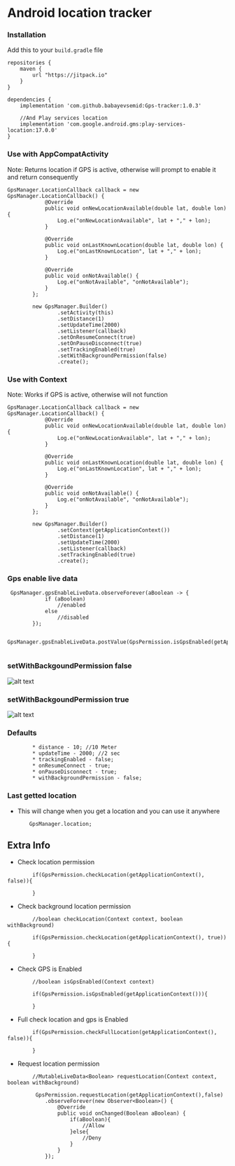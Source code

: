 # Android location tracker

### Installation

Add this to your ```build.gradle``` file

```
repositories {
    maven {
        url "https://jitpack.io"
    }
}

dependencies {
    implementation 'com.github.babayevsemid:Gps-tracker:1.0.3'
    
    //And Play services location
    implementation 'com.google.android.gms:play-services-location:17.0.0'
}
```

### Use with AppCompatActivity

Note: Returns location if GPS is active, otherwise will prompt to enable it and return consequently

```
GpsManager.LocationCallback callback = new GpsManager.LocationCallback() {
            @Override
            public void onNewLocationAvailable(double lat, double lon) {
                Log.e("onNewLocationAvailable", lat + "," + lon);
            }

            @Override
            public void onLastKnownLocation(double lat, double lon) {
                Log.e("onLastKnownLocation", lat + "," + lon);
            }

            @Override
            public void onNotAvailable() {
                Log.e("onNotAvailable", "onNotAvailable");
            }
        };

        new GpsManager.Builder()
                .setActivity(this)
                .setDistance(1)
                .setUpdateTime(2000)
                .setListener(callback)
                .setOnResumeConnect(true)
                .setOnPauseDisconnect(true)
                .setTrackingEnabled(true)
                .setWithBackgroundPermission(false)
                .create();
```

### Use with Context

Note: Works if GPS is active, otherwise will not function

```
GpsManager.LocationCallback callback = new GpsManager.LocationCallback() {
            @Override
            public void onNewLocationAvailable(double lat, double lon) {
                Log.e("onNewLocationAvailable", lat + "," + lon);
            }

            @Override
            public void onLastKnownLocation(double lat, double lon) {
                Log.e("onLastKnownLocation", lat + "," + lon);
            }

            @Override
            public void onNotAvailable() {
                Log.e("onNotAvailable", "onNotAvailable");
            }
        };

        new GpsManager.Builder()
                .setContext(getApplicationContext())
                .setDistance(1)
                .setUpdateTime(2000) 
                .setListener(callback) 
                .setTrackingEnabled(true)
                .create();
```


### Gps enable live data

```
 GpsManager.gpsEnableLiveData.observeForever(aBoolean -> {
            if (aBoolean)
                //enabled
            else
                //disabled
        });
        
 GpsManager.gpsEnableLiveData.postValue(GpsPermission.isGpsEnabled(getApplicationContext()));
        
```

### setWithBackgoundPermission false

![alt text](screenshots/simple.gif?raw=true)
 
### setWithBackgoundPermission true

![alt text](screenshots/all_time.gif?raw=true)


### Defaults
```
        * distance - 10; //10 Meter
        * updateTime - 2000; //2 sec
        * trackingEnabled - false;
        * onResumeConnect - true;
        * onPauseDisconnect - true;
        * withBackgroundPermission - false;
```

### Last getted location

* This will change when you get a location and you can use it anywhere
       
```
       GpsManager.location;
```
 
 
## Extra Info

* Check location permission
```
        if(GpsPermission.checkLocation(getApplicationContext(), false)){
            
        }
```
            
* Check background location permission
```
        //boolean checkLocation(Context context, boolean withBackground)

        if(GpsPermission.checkLocation(getApplicationContext(), true)){
            
        }
```
            
* Check GPS is Enabled
```
        //boolean isGpsEnabled(Context context)
            
        if(GpsPermission.isGpsEnabled(getApplicationContext())){
            
        }
```
         
* Full check location and gps is Enabled
```         
        if(GpsPermission.checkFullLocation(getApplicationContext(), false)){
            
        }
```
    
* Request location permission
``` 
        //MutableLiveData<Boolean> requestLocation(Context context, boolean withBackground)

         GpsPermission.requestLocation(getApplicationContext(),false)
            .observeForever(new Observer<Boolean>() {
                @Override
                public void onChanged(Boolean aBoolean) {
                    if(aBoolean){
                        //Allow
                    }else{
                        //Deny
                    }
                }
            });
```
